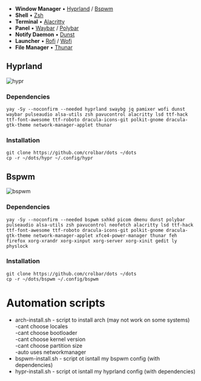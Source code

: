 - **Window Manager** • [Hyprland](https://github.com/hyprwm/Hyprland) / [Bspwm](https://github.com/baskerville/bspwm)
- **Shell** • [Zsh](https://www.zsh.org)
- **Terminal** • [Alacritty](https://github.com/alacritty/alacritty)
- **Panel** • [Waybar](https://aur.archlinux.org/packages/waybar-hyprland-git) / [Polybar](https://github.com/polybar/polybar)
- **Notify Daemon** • [Dunst](https://github.com/dunst-project/dunst)
- **Launcher** • [Rofi](https://github.com/davatorium/rofi) / [Wofi](https://hg.sr.ht/~scoopta/wofi)
- **File Manager** • [Thunar](https://github.com/xfce-mirror/thunar)


## Hyprland
![hypr](https://github.com/crolbar/dots/assets/61518558/729384bf-afd9-4bcb-91c6-477c73cc56d2)

### Dependencies
```
yay -Sy --noconfirm --needed hyprland swaybg jq pamixer wofi dunst waybar pulseaudio alsa-utils zsh pavucontrol alacritty lsd ttf-hack ttf-font-awesome ttf-roboto dracula-icons-git polkit-gnome dracula-gtk-theme network-manager-applet thunar 
```
### Installation
```
git clone https://github.com/crolbar/dots ~/dots
cp -r ~/dots/hypr ~/.config/hypr
```
## Bspwm
![bspwm](https://github.com/crolbar/dots/assets/61518558/cd9f535d-b9c7-4a08-bf01-49760feb487a)

### Dependencies
```
yay -Sy --noconfirm --needed bspwm sxhkd picom dmenu dunst polybar pulseaudio alsa-utils zsh pavucontrol neofetch alacritty lsd ttf-hack ttf-font-awesome ttf-roboto dracula-icons-git polkit-gnome dracula-gtk-theme network-manager-applet xfce4-power-manager thunar feh firefox xorg-xrandr xorg-xinput xorg-server xorg-xinit gedit ly physlock
```
### Installation
```
git clone https://github.com/crolbar/dots ~/dots
cp -r ~/dots/bspwm ~/.config/bspwm
```
# Automation scripts 
- arch-install.sh - script to install arch (may not work on some systems) \
  -cant choose locales \
  -cant choose bootloader \
  -cant choose kernel version \
  -cant choose partition size \
  -auto uses networkmanager
- bspwm-install.sh - script ot isntall my bspwm config (with dependencies)
- hypr-install.sh - script ot isntall my hyprland config (with dependencies)
